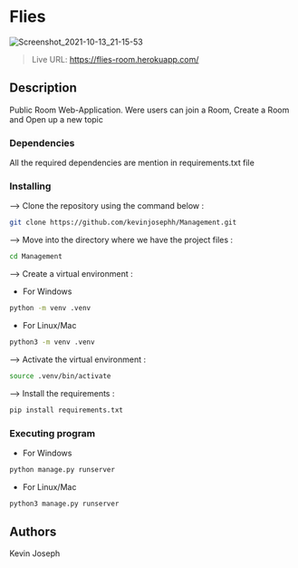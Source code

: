 # Flies

![Screenshot_2021-10-13_21-15-53](https://user-images.githubusercontent.com/38029772/137753113-9c643020-1894-4d17-a56e-5e5f26ac5f52.png)

> Live URL: https://flies-room.herokuapp.com/
## Description
Public Room Web-Application. Were users can join a Room, Create a Room and Open up a new topic

### Dependencies

All the required dependencies are mention in requirements.txt file

### Installing
--> Clone the repository using the command below :
```bash
git clone https://github.com/kevinjosephh/Management.git

```
--> Move into the directory where we have the project files : 
```bash
cd Management

```
--> Create a virtual environment :
* For Windows
```bash
python -m venv .venv

```
* For Linux/Mac
```bash
python3 -m venv .venv

```
--> Activate the virtual environment :
```bash
source .venv/bin/activate

```
--> Install the requirements :
```bash
pip install requirements.txt
```

### Executing program
* For Windows
```bash
python manage.py runserver
```

* For Linux/Mac
```bash
python3 manage.py runserver
```

## Authors

Kevin Joseph
